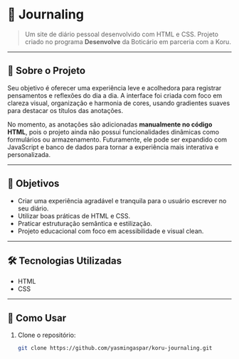 # 🥀 Journaling

> Um site de diário pessoal desenvolvido com HTML e CSS. Projeto criado no programa **Desenvolve** da Boticário em parceria com a Koru.

---

## 🧠 Sobre o Projeto

Seu objetivo é oferecer uma experiência leve e acolhedora para registrar pensamentos e reflexões do dia a dia. A interface foi criada com foco em clareza visual, organização e harmonia de cores, usando gradientes suaves para destacar os títulos das anotações.

No momento, as anotações são adicionadas **manualmente no código HTML**, pois o projeto ainda não possui funcionalidades dinâmicas como formulários ou armazenamento. Futuramente, ele pode ser expandido com JavaScript e banco de dados para tornar a experiência mais interativa e personalizada.

---

## 🎯 Objetivos

- Criar uma experiência agradável e tranquila para o usuário escrever no seu diário.
- Utilizar boas práticas de HTML e CSS.
- Praticar estruturação semântica e estilização.
- Projeto educacional com foco em acessibilidade e visual clean.

---

## 🛠️ Tecnologias Utilizadas

- HTML  
- CSS   

---

## 🚀 Como Usar

1. Clone o repositório:
   ```bash
   git clone https://github.com/yasmingaspar/koru-journaling.git
